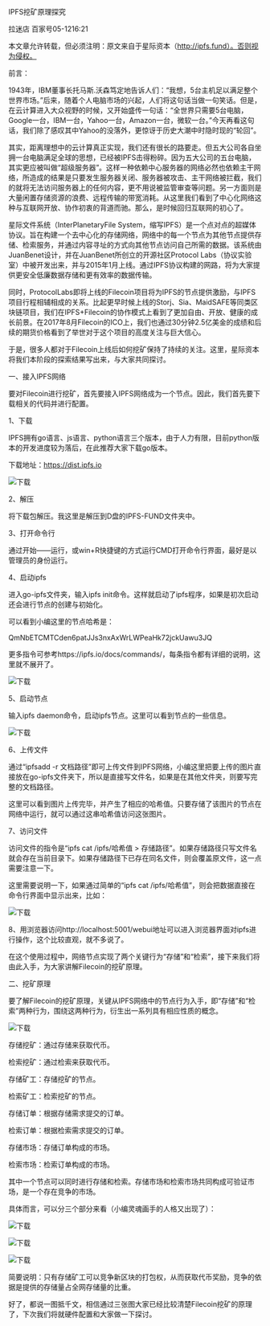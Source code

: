 IPFS挖矿原理探究

拉迷店
百家号05-1216:21

本文章允许转载，但必须注明：原文来自于星际资本（http://ipfs.fund）。否则视为侵权。

前言：

1943年，IBM董事长托马斯.沃森笃定地告诉人们：“我想，5台主机足以满足整个世界市场。”后来，随着个人电脑市场的兴起，人们将这句话当做一句笑话。但是，在云计算进入大众视野的时候，又开始盛传一句话：“全世界只需要5台电脑，Google一台，IBM一台，Yahoo一台，Amazon一台，微软一台。”今天再看这句话，我们除了感叹其中Yahoo的没落外，更惊讶于历史大潮中时隐时现的“轮回”。

其实，距离理想中的云计算真正实现，我们还有很长的路要走。但五大公司各自坐拥一台电脑满足全球的思想，已经被IPFS击得粉碎。因为五大公司的五台电脑，其实更应被叫做“超级服务器”。这样一种依赖中心服务器的网络必然也依赖主干网络，所造成的结果是只要发生服务器关闭、服务器被攻击、主干网络被拦截，我们的就将无法访问服务器上的任何内容，更不用说被监管审查等问题。另一方面则是大量闲置存储资源的浪费、远程传输的带宽消耗。从这里我们看到了中心化网络这种与互联网开放、协作初衷的背道而驰。那么，是时候回归互联网的初心了。

星际文件系统（InterPlanetaryFile System，缩写IPFS）是一个点对点的超媒体协议。旨在构建一个去中心化的存储网络，网络中的每一个节点为其他节点提供存储、检索服务，并通过内容寻址的方式向其他节点访问自己所需的数据。该系统由JuanBenet设计，并在JuanBenet所创立的开源社区Protocol Labs（协议实验室）中被开发出来，并与2015年1月上线。通过IPFS协议构建的网路，将为大家提供更安全低廉数据存储和更有效率的数据传输。

同时，ProtocolLabs即将上线的Filecoin项目将为IPFS的节点提供激励，与IPFS项目行程相辅相成的关系。比起更早时候上线的Storj、Sia、MaidSAFE等同类区块链项目，我们在IPFS+Filecoin的协作模式上看到了更加自由、开放、健康的成长前景。在2017年8月Filecoin的ICO上，我们也通过30分钟2.5亿美金的成绩和后续的期货价格看到了举世对于这个项目的高度关注与巨大信心。

于是，很多人都对于Filecoin上线后如何挖矿保持了持续的关注。这里，星际资本将我们本阶段的探索结果写出来，与大家共同探讨。

一、接入IPFS网络

要对Filecoin进行挖矿，首先要接入IPFS网络成为一个节点。因此，我们首先要下载相关的代码并进行配置。

1、下载

IPFS拥有go语言、js语言、python语言三个版本，由于人力有限，目前python版本的开发进度较为落后，在此推荐大家下载go版本。

下载地址：https://dist.ipfs.io

![下载](/ipfs/img/ipfs_miner01.jpg)

2、解压

将下载包解压。我这里是解压到D盘的IPFS-FUND文件夹中。

3、打开命令行

通过开始——运行，或win+R快捷键的方式运行CMD打开命令行界面，最好是以管理员的身份运行。

4、启动ipfs

进入go-ipfs文件夹，输入ipfs init命令。这样就启动了ipfs程序，如果是初次启动还会进行节点的创建与初始化。

可以看到小编这里的节点哈希是：

QmNbETCMTCden6patJJs3nxAxWrLWPeaHk72jckUawu3JQ

更多指令可参考https://ipfs.io/docs/commands/，每条指令都有详细的说明，这里就不展开了。

![下载](/ipfs/img/ipfs_miner02.jpg)

5、启动节点

输入ipfs daemon命令，启动ipfs节点。这里可以看到节点的一些信息。

![下载](/ipfs/img/ipfs_miner03.jpg)

6、上传文件

通过“ipfsadd -r 文档路径”即可上传文件到IPFS网络，小编这里把要上传的图片直接放在go-ipfs文件夹下，所以是直接写文件名，如果是在其他文件夹，则要写完整的文档路径。

这里可以看到图片上传完毕，并产生了相应的哈希值。只要存储了该图片的节点在网络中运行，就可以通过这串哈希值访问这张图片。

7、访问文件

访问文件的指令是“ipfs cat /ipfs/哈希值 > 存储路径”。如果存储路径只写文件名就会存在当前目录下。如果存储路径下已存在同名文件，则会覆盖原文件，这一点需要注意一下。

这里需要说明一下，如果通过简单的“ipfs cat /ipfs/哈希值”，则会把数据直接在命令行界面中显示出来，比如：


![下载](/ipfs/img/ipfs_miner04.jpg)

8、用浏览器访问http://localhost:5001/webui地址可以进入浏览器界面对ipfs进行操作，这个比较直观，就不多说了。

在这个使用过程中，网络节点实现了两个关键行为“存储”和“检索”，接下来我们将由此入手，为大家讲解Filecoin的挖矿原理。

二、挖矿原理

要了解Filecoin的挖矿原理，关键从IPFS网络中的节点行为入手，即“存储”和“检索”两种行为，围绕这两种行为，衍生出一系列具有相应性质的概念。

![下载](/ipfs/img/ipfs_miner05.jpg)

存储挖矿：通过存储来获取代币。

检索挖矿：通过检索来获取代币。

存储矿工：存储挖矿的节点。

检索矿工：检索挖矿的节点。

存储订单：根据存储需求提交的订单。

检索订单：根据检索需求提交的订单。

存储市场：存储订单构成的市场。

检索市场：检索订单构成的市场。

其中一个节点可以同时进行存储和检索。存储市场和检索市场共同构成可验证市场，是一个存在竞争的市场。

具体而言，可以分三个部分来看（小编灵魂画手的人格又出现了）：

![下载](/ipfs/img/ipfs_miner06.jpg)

![下载](/ipfs/img/ipfs_miner07.jpg)

![下载](/ipfs/img/ipfs_miner08.jpg)

简要说明：只有存储矿工可以竞争新区块的打包权，从而获取代币奖励，竞争的依据是提供的存储量占全网存储量的比重。

好了，都说一图抵千文，相信通过三张图大家已经比较清楚Filecoin挖矿的原理了，下次我们将就硬件配置和大家做一下探讨。
